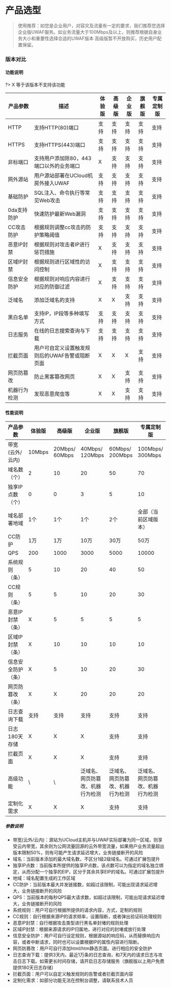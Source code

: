

# 产品选型

> 使用推荐：如您是企业用户，对容灾及流量有一定的要求，我们推荐您选择企业版UWAF服务。如业务流量大于100Mbps及以上，则推荐根据自身业务大小和重要性选择合适的UWAF版本
> 高级版暂不开放购买，历史用户配置保留。

### 版本对比
#### 功能说明
?> X 等于该版本不支持该功能

| 产品参数 | 描述 | 体验版 | ~~高级版~~ | 企业版 | 旗舰版 | 专属定制版 |
| --- | --- | --- | --- | --- | --- | --- |
| HTTP      | 支持HTTP(80)端口 | 支持 | 支持  | 支持 | 支持  | 支持  |
| HTTPS     | 支持HTTPS(443)端口 | 支持 | 支持  | 支持 | 支持  | 支持  |
| 非标端口 |	支持用户添加除80，443端口以外的业务端口| X | 支持  | 支持 | 支持  | 支持  |
| 网外源站 | 用户源站部署在UCloud机房外接入UWAF | 支持 | 支持  | 支持 | 支持  | 支持  |
| 基础防护 | SQL注入、命令执行等常见Web攻击 | 支持 | 支持  | 支持 | 支持  | 支持  |
| 0da支持防护 | 快速防护最新Web漏洞 | 支持 | 支持  | 支持 | 支持  | 支持  |
| CC攻击防护 | 根据规则调整cc攻击的防护策略阈值 | 支持 | 支持  | 支持 | 支持  | 支持  |
| 恶意IP封禁 | 根据规则对攻击者IP进行惩罚措施 | X | 支持  | 支持 | 支持  | 支持  |
| 区域IP封禁 | 根据规则进行区域性的访问控制 | X | 支持  | 支持 | 支持  | 支持  |
| 信息安全防护 | 根据规则对响应内容进行对应的防御过滤| X | 支持  | 支持 | 支持  | 支持  |
| 泛域名   | 添加泛域名的支持         | X | X  | 支持 | 支持  | 支持  |
| 黑白名单 | 支持IP，IP段等多种填写方式 | 支持 | 支持  | 支持 | 支持  | 支持  |
| 日志服务 | 在线的日志搜索查询与下载 | 支持 | 支持  | 支持 | 支持  | 支持  |
| 拦截页面 | 用户可自定义设置触发规则后的UWAF告警或阻断页面 | X | X  | X | 支持  | 支持  |
| 网页防篡改 | 防止黑客篡改网页 | X | X | 支持 | 支持  | 支持  |
| 机器行为检测 | 发现恶意爬虫等 | X | X | 支持 | 支持  | 支持  |


#### 性能说明

| 产品参数 | 体验版 | ~~高级版~~ | 企业版 | 旗舰版| 专属定制版 |
| --- | --- | --- | --- | --- | --- |
| 带宽<br>(云外/云内) | 10Mbps | 20Mbps/<br>60Mbps | 40Mbps/<br>120Mbps | 60Mbps/<br>200Mbps| 100Mbps/<br>300Mbps|
| 域名数（个）| 2 | 10 | 20 | 50 | 70 |
| 独享IP点数（个） | 0 | 0 | 3 | 5 | 10 |
| 域名部署地域 | 1个 | 1个 | 1个 | 2个| 全部（当前区域版本）|
| CC防护 | 1万 | 1万 | 10万 | 30万  | 50万 |
| QPS | 200 | 1000 | 3000 | 5000 | 10000 |
| 系统规则（条） | 5 | 10 | 20 | 40  | 50 |
| CC规则（条） | 5 | 5 | 10 | 20 | 30 |
| 恶意IP封禁（条） | X | 5 | 5 | 5 | 5  |
| 区域IP封禁（条） | X | 10 | 10  | 10  | 10 |
| 信息安全防护（条） | X | 5 | 10 | 20 | 30 |
| 网页防篡改（条） | X | X | 20 | 20 | 20 |
| 日志查询下载 | 支持 | 支持 | 支持  | 支持  | 支持  |
| 日志180天存储 | X | X | X | 支持 | 支持 |
| 拦截页面 | X | X | X | 支持 | 支持 |
| 高级功能  | \ | \ | 泛域名、网页防篡改、机器行为检测 | 泛域名、网页防篡改、机器行为检测 | 泛域名、网页防篡改、机器行为检测 |
| 定制化需求 | X | X | X | 支持 | 支持 |

##### 参数说明

* 带宽(云外/云内)：源站为UCloud主机并与UWAF实际部署为同一区域，则享受云内带宽，其余则为公网流量回源的云外带宽流量，如果用户业务流量超出版本限制50%，则有可能产生请求延迟增大，业务链接断开的风险
* 域名：当前版本添加的最大域名数，不区分1级2级域名。可通过扩展包提升
* 独享IP点数：当前版本所提供的独享IP点数，该点数可以为指定的域名独立绑定，从而分配一个独享的EIP，区分于其余共享EIP的域名。可通过扩展包提升
* 地域：域名配置生成的工作区域
* CC防护：当前版本最大并发链接数，如超过该限制，可能出现请求延迟增大，业务链接断开的风险
* QPS：当前版本的每秒QPS最大请求数，如超过该限制，可能出现请求延迟增大，业务链接断开的风险
* 系统规则：用户可自行根据所提供的请求内容，方式，定制的规则
* CC规则：自行根据来源IP的请求频率，设置阻断，或者弹出验证码处理规则
* 恶意IP封禁：自行根据攻击类型进行黑名单封堵的规则处理
* 区域IP封禁：根据来源请求的IP归属地，进行对应的封堵或放行处理
* 信息安全防护：用户可自行设定规则，根据源站的响应码，从而替换响应内容，或者中断请求，同时也可以设置根据IP的属性内容进行阻断。
* 网页防篡改：用户可自行添加html/htm静态页面。进行相应的安全防护
* 日志查询下载：提供3天内，最近1万条的日志查询，和7天内的请求日志与攻击日志下载。如需更长时间存储，请开启日志存储服务（旗舰版以上用户免费提供180天日志存储）
* 拦截页面：用户可以自定义触发规则的告警或者拦截页面内容
* 定制化需求：如部分功能无法在控制台调整，请联系技术人员

